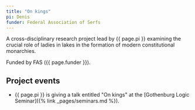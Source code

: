```yaml
---
title: "On kings"
pi: Denis
funder: Federal Association of Serfs
---
```


A cross-disciplinary research project lead by {{ page.pi }} examining the crucial role of ladies in lakes in the formation of modern constitutional monarchies.

Funded by FAS ({{ page.funder }}).

## Project events

* {{ page.pi }} is giving a talk entitled "On kings" at the [Gothenburg Logic Seminar]({% link _pages/seminars.md %}).
